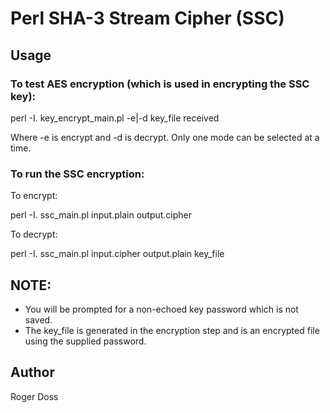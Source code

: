 # Perl SHA-3 Stream Cipher (SSC)

## Usage

### To test AES encryption (which is used in encrypting the SSC key):

perl -I. key\_encrypt\_main.pl -e|-d key\_file received

Where -e is encrypt and -d is decrypt. Only one mode can be selected
at a time.

### To run the SSC encryption:

To encrypt:

perl -I. ssc_main.pl input.plain  output.cipher

To decrypt:

perl -I. ssc_main.pl input.cipher output.plain key\_file

## NOTE: 

* You will be prompted for a non-echoed key password which is not saved.
* The key\_file is generated in the encryption step and is an encrypted file using the supplied password.
        
## Author
Roger Doss
